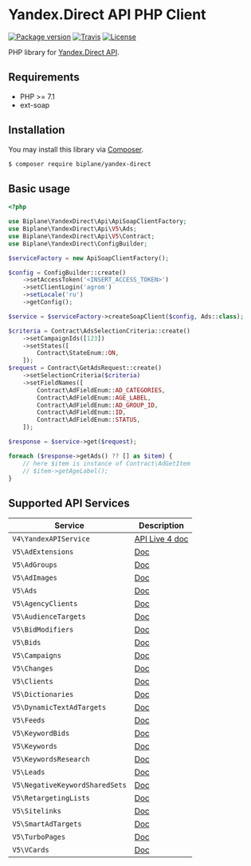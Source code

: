# Yandex.Direct API PHP Client

[![Package version](https://img.shields.io/packagist/v/biplane/yandex-direct?style=flat-square)](https://packagist.org/packages/biplane/yandex-direct)
[![Travis](https://img.shields.io/travis/com/biplane/yandex-direct?style=flat-square)](https://travis-ci.com/github/biplane/yandex-direct)
[![License](https://img.shields.io/packagist/l/biplane/yandex-direct?style=flat-square)](LICENSE)

PHP library for [Yandex.Direct API](https://tech.yandex.ru/direct/).

## Requirements

 * PHP >= 7.1
 * ext-soap

## Installation

You may install this library via [Composer](https://getcomposer.org/).

```bash
$ composer require biplane/yandex-direct
```

## Basic usage

```php
<?php

use Biplane\YandexDirect\Api\ApiSoapClientFactory;
use Biplane\YandexDirect\Api\V5\Ads;
use Biplane\YandexDirect\Api\V5\Contract;
use Biplane\YandexDirect\ConfigBuilder;

$serviceFactory = new ApiSoapClientFactory();

$config = ConfigBuilder::create()
    ->setAccessToken('<INSERT_ACCESS_TOKEN>')
    ->setClientLogin('agrom')
    ->setLocale('ru')
    ->getConfig();

$service = $serviceFactory->createSoapClient($config, Ads::class);

$criteria = Contract\AdsSelectionCriteria::create()
    ->setCampaignIds([123])
    ->setStates([
        Contract\StateEnum::ON,
    ]);
$request = Contract\GetAdsRequest::create()
    ->setSelectionCriteria($criteria)
    ->setFieldNames([
        Contract\AdFieldEnum::AD_CATEGORIES,
        Contract\AdFieldEnum::AGE_LABEL,
        Contract\AdFieldEnum::AD_GROUP_ID,
        Contract\AdFieldEnum::ID,
        Contract\AdFieldEnum::STATUS,
    ]);

$response = $service->get($request);

foreach ($response->getAds() ?? [] as $item) {
    // here $item is instance of Contract\AdGetItem
    // $item->getAgeLabel();
}
```

## Supported API Services

| Service | Description |
|---------|-------------|
| `V4\YandexAPIService` | [API Live 4 doc](https://yandex.ru/dev/direct/doc/dg-v4/concepts/Versions_live4.html) |
| `V5\AdExtensions` | [Doc](https://yandex.ru/dev/direct/doc/ref-v5/adextensions/adextensions.html) |
| `V5\AdGroups` | [Doc](https://yandex.ru/dev/direct/doc/ref-v5/adgroups/adgroups.html) |
| `V5\AdImages` | [Doc](https://yandex.ru/dev/direct/doc/ref-v5/adimages/adimages.html) |
| `V5\Ads` | [Doc](https://yandex.ru/dev/direct/doc/ref-v5/ads/ads.html) |
| `V5\AgencyClients` | [Doc](https://yandex.ru/dev/direct/doc/ref-v5/agencyclients/agencyclients.html) |
| `V5\AudienceTargets` | [Doc](https://yandex.ru/dev/direct/doc/ref-v5/audiencetargets/audiencetargets.html) |
| `V5\BidModifiers` | [Doc](https://yandex.ru/dev/direct/doc/ref-v5/bidmodifiers/bidmodifiers.html) |
| `V5\Bids` | [Doc](https://yandex.ru/dev/direct/doc/ref-v5/bids/bids.html) |
| `V5\Campaigns` | [Doc](https://yandex.ru/dev/direct/doc/ref-v5/campaigns/campaigns.html) |
| `V5\Changes` | [Doc](https://yandex.ru/dev/direct/doc/ref-v5/changes/changes.html) |
| `V5\Clients` | [Doc](https://yandex.ru/dev/direct/doc/ref-v5/clients/clients.html) |
| `V5\Dictionaries` | [Doc](https://yandex.ru/dev/direct/doc/ref-v5/dictionaries/dictionaries.html) |
| `V5\DynamicTextAdTargets` | [Doc](https://yandex.ru/dev/direct/doc/ref-v5/dynamictextadtargets/dynamictextadtargets.html) |
| `V5\Feeds` | [Doc](https://yandex.ru/dev/direct/doc/ref-v5/feeds/feeds.html) |
| `V5\KeywordBids` | [Doc](https://yandex.ru/dev/direct/doc/ref-v5/keywordbids/keywordbids.html) |
| `V5\Keywords` | [Doc](https://yandex.ru/dev/direct/doc/ref-v5/keywords/keywords.html) |
| `V5\KeywordsResearch` | [Doc](https://yandex.ru/dev/direct/doc/ref-v5/keywordsresearch/keywordsresearch.html) |
| `V5\Leads` | [Doc](https://yandex.ru/dev/direct/doc/ref-v5/leads/leads.html) |
| `V5\NegativeKeywordSharedSets` | [Doc](https://yandex.ru/dev/direct/doc/ref-v5/negativekeywordsharedsets/negativekeywordsharedsets.html) |
| `V5\RetargetingLists` | [Doc](https://yandex.ru/dev/direct/doc/ref-v5/retargetinglists/retargetinglists.html) |
| `V5\Sitelinks` | [Doc](https://yandex.ru/dev/direct/doc/ref-v5/sitelinks/sitelinks.html) |
| `V5\SmartAdTargets` | [Doc](https://yandex.ru/dev/direct/doc/ref-v5/smartadtargets/smartadtargets.html) |
| `V5\TurboPages` | [Doc](https://yandex.ru/dev/direct/doc/ref-v5/turbopages/turbopages.html) |
| `V5\VCards` | [Doc](https://yandex.ru/dev/direct/doc/ref-v5/vcards/vcards.html) |

